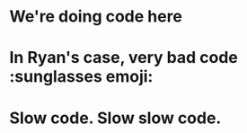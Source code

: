 # We're doing code here
# In Ryan's case, very bad code :sunglasses emoji:
# Slow code. Slow slow code.

